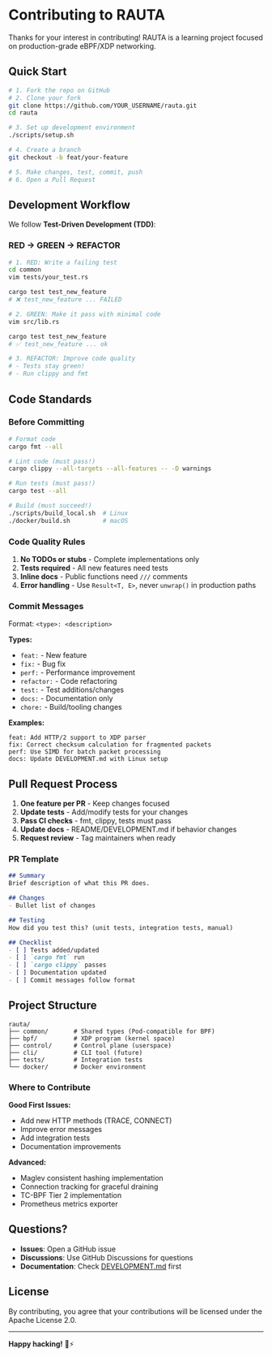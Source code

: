 # Contributing to RAUTA

Thanks for your interest in contributing! RAUTA is a learning project focused on production-grade eBPF/XDP networking.

## Quick Start

```bash
# 1. Fork the repo on GitHub
# 2. Clone your fork
git clone https://github.com/YOUR_USERNAME/rauta.git
cd rauta

# 3. Set up development environment
./scripts/setup.sh

# 4. Create a branch
git checkout -b feat/your-feature

# 5. Make changes, test, commit, push
# 6. Open a Pull Request
```

## Development Workflow

We follow **Test-Driven Development (TDD)**:

### RED → GREEN → REFACTOR

```bash
# 1. RED: Write a failing test
cd common
vim tests/your_test.rs

cargo test test_new_feature
# ❌ test_new_feature ... FAILED

# 2. GREEN: Make it pass with minimal code
vim src/lib.rs

cargo test test_new_feature
# ✅ test_new_feature ... ok

# 3. REFACTOR: Improve code quality
# - Tests stay green!
# - Run clippy and fmt
```

## Code Standards

### Before Committing

```bash
# Format code
cargo fmt --all

# Lint code (must pass!)
cargo clippy --all-targets --all-features -- -D warnings

# Run tests (must pass!)
cargo test --all

# Build (must succeed!)
./scripts/build_local.sh  # Linux
./docker/build.sh         # macOS
```

### Code Quality Rules

1. **No TODOs or stubs** - Complete implementations only
2. **Tests required** - All new features need tests
3. **Inline docs** - Public functions need `///` comments
4. **Error handling** - Use `Result<T, E>`, never `unwrap()` in production paths

### Commit Messages

Format: `<type>: <description>`

**Types:**
- `feat:` - New feature
- `fix:` - Bug fix
- `perf:` - Performance improvement
- `refactor:` - Code refactoring
- `test:` - Test additions/changes
- `docs:` - Documentation only
- `chore:` - Build/tooling changes

**Examples:**
```
feat: Add HTTP/2 support to XDP parser
fix: Correct checksum calculation for fragmented packets
perf: Use SIMD for batch packet processing
docs: Update DEVELOPMENT.md with Linux setup
```

## Pull Request Process

1. **One feature per PR** - Keep changes focused
2. **Update tests** - Add/modify tests for your changes
3. **Pass CI checks** - fmt, clippy, tests must pass
4. **Update docs** - README/DEVELOPMENT.md if behavior changes
5. **Request review** - Tag maintainers when ready

### PR Template

```markdown
## Summary
Brief description of what this PR does.

## Changes
- Bullet list of changes

## Testing
How did you test this? (unit tests, integration tests, manual)

## Checklist
- [ ] Tests added/updated
- [ ] `cargo fmt` run
- [ ] `cargo clippy` passes
- [ ] Documentation updated
- [ ] Commit messages follow format
```

## Project Structure

```
rauta/
├── common/       # Shared types (Pod-compatible for BPF)
├── bpf/          # XDP program (kernel space)
├── control/      # Control plane (userspace)
├── cli/          # CLI tool (future)
├── tests/        # Integration tests
└── docker/       # Docker environment
```

### Where to Contribute

**Good First Issues:**
- Add new HTTP methods (TRACE, CONNECT)
- Improve error messages
- Add integration tests
- Documentation improvements

**Advanced:**
- Maglev consistent hashing implementation
- Connection tracking for graceful draining
- TC-BPF Tier 2 implementation
- Prometheus metrics exporter

## Questions?

- **Issues**: Open a GitHub issue
- **Discussions**: Use GitHub Discussions for questions
- **Documentation**: Check [DEVELOPMENT.md](DEVELOPMENT.md) first

## License

By contributing, you agree that your contributions will be licensed under the Apache License 2.0.

---

**Happy hacking!** 🦀⚡
